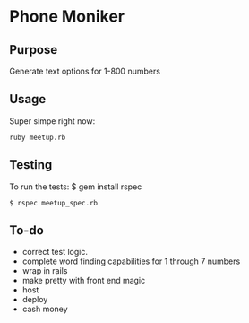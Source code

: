 Phone Moniker
=============

Purpose
-------
 Generate text options for 1-800 numbers


Usage
-----

Super simpe right now:

    ruby meetup.rb


Testing
-------

To run the tests:
	$ gem install rspec

    $ rspec meetup_spec.rb



To-do
-----
* correct test logic.
* complete word finding capabilities for 1 through 7 numbers
* wrap in rails
* make pretty with front end magic
* host
* deploy
* cash money
